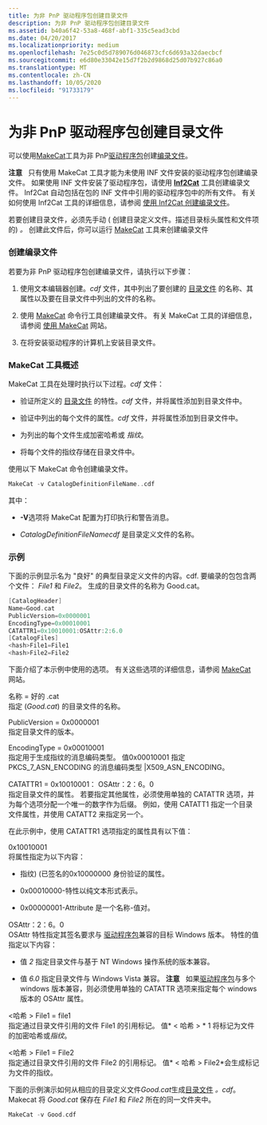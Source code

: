 ```yaml
---
title: 为非 PnP 驱动程序包创建目录文件
description: 为非 PnP 驱动程序包创建目录文件
ms.assetid: b40a6f42-53a8-468f-abf1-335c5ead3cbd
ms.date: 04/20/2017
ms.localizationpriority: medium
ms.openlocfilehash: 7e25c0d5d789076d046873cfc6d693a32daecbcf
ms.sourcegitcommit: e6d80e33042e15d7f2b2d9868d25d07b927c86a0
ms.translationtype: MT
ms.contentlocale: zh-CN
ms.lasthandoff: 10/05/2020
ms.locfileid: "91733179"
---
```

# <a name="creating-a-catalog-file-for-a-non-pnp-driver-package"></a>为非 PnP 驱动程序包创建目录文件


可以使用[MakeCat](/windows/win32/seccrypto/makecat)工具为非 PnP[驱动程序包](driver-packages.md)创建[编录文件](catalog-files.md)。

**注意**   只有使用 MakeCat 工具才能为未使用 INF 文件安装的驱动程序包创建编录文件。 如果使用 INF 文件安装了驱动程序包，请使用 [**Inf2Cat**](../devtest/inf2cat.md) 工具创建编录文件。 Inf2Cat 自动包括在包的 INF 文件中引用的驱动程序包中的所有文件。 有关如何使用 Inf2Cat 工具的详细信息，请参阅 [使用 Inf2Cat 创建编录文件](using-inf2cat-to-create-a-catalog-file.md)。

 

若要创建目录文件，必须先手动 ( 创建目录定义文件。描述目录标头属性和文件项的) *。* 创建此文件后，你可以运行 [MakeCat](/windows/win32/seccrypto/makecat) 工具来创建编录文件

### <a name="creating-a-catalog-file"></a>创建编录文件

若要为非 PnP 驱动程序包创建编录文件，请执行以下步骤：

1.  使用文本编辑器创建。*cdf* 文件，其中列出了要创建的 [目录文件](catalog-files.md) 的名称、其属性以及要在目录文件中列出的文件的名称。

2.  使用 [MakeCat](/windows/win32/seccrypto/makecat) 命令行工具创建编录文件。 有关 MakeCat 工具的详细信息，请参阅 [使用 MakeCat](/windows/win32/seccrypto/using-makecat) 网站。

3.  在将安装驱动程序的计算机上安装目录文件。

### <a name="overview-of-the-makecat-tool"></a>MakeCat 工具概述

MakeCat 工具在处理时执行以下过程。*cdf* 文件：

-   验证所定义的 [目录文件](catalog-files.md) 的特性。*cdf* 文件，并将属性添加到目录文件中。

-   验证中列出的每个文件的属性。*cdf* 文件，并将属性添加到目录文件中。

-   为列出的每个文件生成加密哈希或 *指纹*。

-   将每个文件的指纹存储在目录文件中。

使用以下 MakeCat 命令创建编录文件。

```cpp
MakeCat -v CatalogDefinitionFileName..cdf
```

其中：

-   **-V**选项将 MakeCat 配置为打印执行和警告消息。

-   *CatalogDefinitionFileNamecdf* 是目录定义文件的名称。

### <a name="examples"></a>示例

下面的示例显示名为 "良好" 的典型目录定义文件的内容。cdf. 要编录的包包含两个文件： *File1* 和 *File2*。 生成的目录文件的名称为 Good.cat。

```cpp
[CatalogHeader]
Name=Good.cat
PublicVersion=0x0000001
EncodingType=0x00010001
CATATTR1=0x10010001:OSAttr:2:6.0
[CatalogFiles]
<hash>File1=File1
<hash>File2=File2
```

下面介绍了本示例中使用的选项。 有关这些选项的详细信息，请参阅 [MakeCat](/windows/win32/seccrypto/makecat) 网站。

<a href="" id="name-good-cat"></a>名称 = 好的 .cat  
指定 (*Good.cat*) 的目录文件的名称。

<a href="" id="publicversion-0x0000001"></a>PublicVersion = 0x0000001  
指定目录文件的版本。

<a href="" id="encodingtype-0x00010001"></a>EncodingType = 0x00010001  
指定用于生成指纹的消息编码类型。 值0x00010001 指定 PKCS_7_ASN_ENCODING 的消息编码类型 |X509_ASN_ENCODING。

<a href="" id="catattr1-0x10010001-osattr-2-6-0"></a>CATATTR1 = 0x10010001： OSAttr：2：6。0  
指定目录文件的属性。 若要指定其他属性，必须使用单独的 CATATTR 选项，并为每个选项分配一个唯一的数字作为后缀。 例如，使用 CATATT1 指定一个目录文件属性，并使用 CATATT2 来指定另一个。

在此示例中，使用 CATATTR1 选项指定的属性具有以下值：

<a href="" id="0x10010001"></a>0x10010001  
将属性指定为以下内容：

-   指纹)  (已签名的0x10000000 身份验证的属性。

-   0x00010000-特性以纯文本形式表示。

-   0x00000001-Attribute 是一个名称-值对。

<a href="" id="osattr-2-6-0"></a>OSAttr：2：6。0  
OSAttr 特性指定其签名要求与 [驱动程序包](driver-packages.md)兼容的目标 Windows 版本。 特性的值指定以下内容：

-   值 *2* 指定目录文件与基于 NT Windows 操作系统的版本兼容。

-   值 *6.0* 指定目录文件与 Windows Vista 兼容。
    **注意**   如果[驱动程序包](driver-packages.md)与多个 windows 版本兼容，则必须使用单独的 CATATTR 选项来指定每个 windows 版本的 OSAttr 属性。

     

<a href="" id="-hash-file1-file1"></a>&lt;哈希 &gt; File1 = file1  
指定通过目录文件引用的文件 File1 的引用标记。 值* &lt; 哈希 &gt; * 1 将标记为文件的加密哈希或*指纹*。

<a href="" id="-hash-file1-file2"></a>&lt;哈希 &gt; File1 = File2  
指定通过目录文件引用的文件 File2 的引用标记。 值* &lt; 哈希 &gt; File2*会生成标记为文件的指纹。

下面的示例演示如何从相应的目录定义文件*Good.cat*生成[目录文件](catalog-files.md) *。cdf*。 Makecat 将 *Good.cat* 保存在 *File1* 和 *File2* 所在的同一文件夹中。

```cpp
MakeCat -v Good.cdf
```

